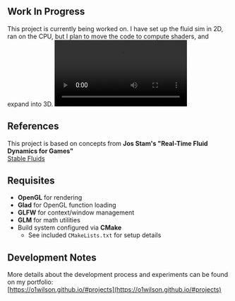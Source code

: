 ## Work In Progress
This project is currently being worked on. I have set up the fluid sim in 2D, ran on the CPU, but I plan to move the code to compute shaders, and expand into 3D.
![Fluid Sim ran on CPU](website/2DFluidSimOpenGLCPU.mp4)  

## References
This project is based on concepts from **Jos Stam's "Real-Time Fluid Dynamics for Games"**  
[Stable Fluids](http://www.dgp.toronto.edu/people/stam/reality/Research/pdf/GDC03.pdf)

## Requisites
- **OpenGL** for rendering  
- **Glad** for OpenGL function loading  
- **GLFW** for context/window management  
- **GLM** for math utilities  
- Build system configured via **CMake**  
  - See included `CMakeLists.txt` for setup details  

## Development Notes
More details about the development process and experiments can be found on my portfolio:  
[https://o1wilson.github.io/#projects](https://o1wilson.github.io/#projects)
